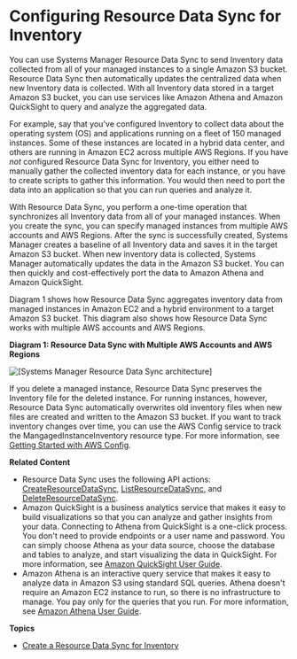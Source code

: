 # Configuring Resource Data Sync for Inventory<a name="sysman-inventory-datasync"></a>

You can use Systems Manager Resource Data Sync to send Inventory data collected from all of your managed instances to a single Amazon S3 bucket\. Resource Data Sync then automatically updates the centralized data when new Inventory data is collected\. With all Inventory data stored in a target Amazon S3 bucket, you can use services like Amazon Athena and Amazon QuickSight to query and analyze the aggregated data\.

For example, say that you've configured Inventory to collect data about the operating system \(OS\) and applications running on a fleet of 150 managed instances\. Some of these instances are located in a hybrid data center, and others are running in Amazon EC2 across multiple AWS Regions\. If you have *not* configured Resource Data Sync for Inventory, you either need to manually gather the collected inventory data for each instance, or you have to create scripts to gather this information\. You would then need to port the data into an application so that you can run queries and analyze it\.

With Resource Data Sync, you perform a one\-time operation that synchronizes all Inventory data from all of your managed instances\. When you create the sync, you can specify managed instances from multiple AWS accounts and AWS Regions\. After the sync is successfully created, Systems Manager creates a baseline of all Inventory data and saves it in the target Amazon S3 bucket\. When new inventory data is collected, Systems Manager automatically updates the data in the Amazon S3 bucket\. You can then quickly and cost\-effectively port the data to Amazon Athena and Amazon QuickSight\.

Diagram 1 shows how Resource Data Sync aggregates inventory data from managed instances in Amazon EC2 and a hybrid environment to a target Amazon S3 bucket\. This diagram also shows how Resource Data Sync works with multiple AWS accounts and AWS Regions\.

**Diagram 1: Resource Data Sync with Multiple AWS Accounts and AWS Regions**

![\[Systems Manager Resource Data Sync architecture\]](http://docs.aws.amazon.com/systems-manager/latest/userguide/images/ssm-inventory-datasync-vsd.png)

If you delete a managed instance, Resource Data Sync preserves the Inventory file for the deleted instance\. For running instances, however, Resource Data Sync automatically overwrites old inventory files when new files are created and written to the Amazon S3 bucket\. If you want to track inventory changes over time, you can use the AWS Config service to track the MangagedInstanceInventory resource type\. For more information, see [Getting Started with AWS Config](https://docs.aws.amazon.com/config/latest/developerguide/getting-started.html)\.

**Related Content**
+ Resource Data Sync uses the following API actions: [CreateResourceDataSync](https://docs.aws.amazon.com/ssm/latest/APIReference/API_CreateResourceDataSync.html), [ListResourceDataSync](https://docs.aws.amazon.com/ssm/latest/APIReference/API_ListResourceDataSync.html), and [DeleteResourceDataSync](https://docs.aws.amazon.com/ssm/latest/APIReference/API_DeleteResourceDataSync.html)\.
+ Amazon QuickSight is a business analytics service that makes it easy to build visualizations so that you can analyze and gather insights from your data\. Connecting to Athena from QuickSight is a one\-click process\. You don't need to provide endpoints or a user name and password\. You can simply choose Athena as your data source, choose the database and tables to analyze, and start visualizing the data in QuickSight\. For more information, see [Amazon QuickSight User Guide](https://docs.aws.amazon.com/quicksight/latest/user/)\. 
+ Amazon Athena is an interactive query service that makes it easy to analyze data in Amazon S3 using standard SQL queries\. Athena doesn't require an Amazon EC2 instance to run, so there is no infrastructure to manage\. You pay only for the queries that you run\. For more information, see [Amazon Athena User Guide](https://docs.aws.amazon.com/athena/latest/ug/)\.

**Topics**
+ [Create a Resource Data Sync for Inventory](sysman-inventory-datasync-create.md)